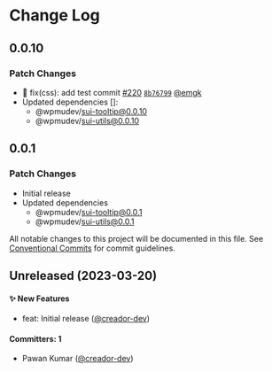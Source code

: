 # Change Log

## 0.0.10

### Patch Changes

- 🐛 fix(css): add test commit
  [#220](https://github.com/wpmudev/sui-react/pull/220)
  [`8b76799`](https://github.com/wpmudev/sui-react/commit/8b767994531c29934be1149eeb407d16bcc9cb3c)
  [@emgk](https://github.com/emgk)
- Updated dependencies []:
  - @wpmudev/sui-tooltip@0.0.10
  - @wpmudev/sui-utils@0.0.10

## 0.0.1

### Patch Changes

- Initial release
- Updated dependencies
  - @wpmudev/sui-tooltip@0.0.1
  - @wpmudev/sui-utils@0.0.1

All notable changes to this project will be documented in this file. See
[Conventional Commits](https://conventionalcommits.org/) for commit guidelines.

## Unreleased (2023-03-20)

#### ✨ New Features

- feat: Initial release ([@creador-dev](https://github.com/creador-dev))

#### Committers: 1

- Pawan Kumar ([@creador-dev](https://github.com/creador-dev))
